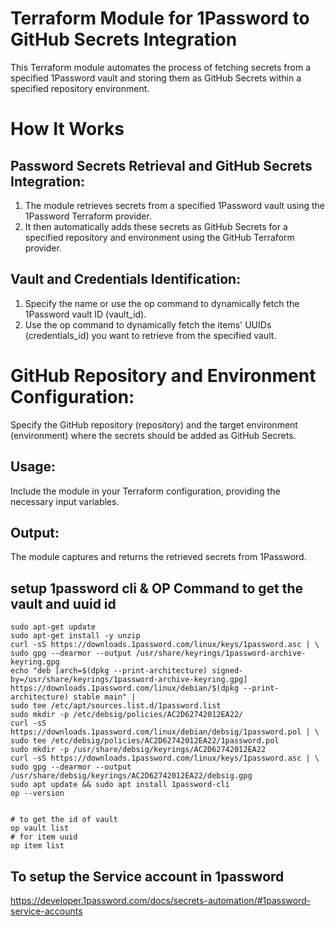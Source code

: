 # Terraform Module for 1Password to GitHub Secrets Integration
This Terraform module automates the process of fetching secrets from a specified 1Password vault and storing them as GitHub Secrets within a specified repository environment.

# How It Works
## Password Secrets Retrieval and GitHub Secrets Integration:

1. The module retrieves secrets from a specified 1Password vault using the 1Password Terraform provider.
2. It then automatically adds these secrets as GitHub Secrets for a specified repository and environment using the GitHub Terraform provider.

## Vault and Credentials Identification:

1. Specify the name or use the op command to dynamically fetch the 1Password vault ID (vault_id).
2. Use the op command to dynamically fetch the items' UUIDs (credentials_id) you want to retrieve from the specified vault.

# GitHub Repository and Environment Configuration:

Specify the GitHub repository (repository) and the target environment (environment) where the secrets should be added as GitHub Secrets.
## Usage:

Include the module in your Terraform configuration, providing the necessary input variables.
## Output:

The module captures and returns the retrieved secrets from 1Password.

## setup 1password cli & OP Command to get the vault and uuid id

```shell
sudo apt-get update
sudo apt-get install -y unzip
curl -sS https://downloads.1password.com/linux/keys/1password.asc | \
sudo gpg --dearmor --output /usr/share/keyrings/1password-archive-keyring.gpg
echo "deb [arch=$(dpkg --print-architecture) signed-by=/usr/share/keyrings/1password-archive-keyring.gpg] https://downloads.1password.com/linux/debian/$(dpkg --print-architecture) stable main" |
sudo tee /etc/apt/sources.list.d/1password.list
sudo mkdir -p /etc/debsig/policies/AC2D62742012EA22/
curl -sS https://downloads.1password.com/linux/debian/debsig/1password.pol | \
sudo tee /etc/debsig/policies/AC2D62742012EA22/1password.pol
sudo mkdir -p /usr/share/debsig/keyrings/AC2D62742012EA22
curl -sS https://downloads.1password.com/linux/keys/1password.asc | \
sudo gpg --dearmor --output /usr/share/debsig/keyrings/AC2D62742012EA22/debsig.gpg
sudo apt update && sudo apt install 1password-cli
op --version


# to get the id of vault
op vault list
# for item uuid
op item list

```

## To setup the Service account in 1password
https://developer.1password.com/docs/secrets-automation/#1password-service-accounts
